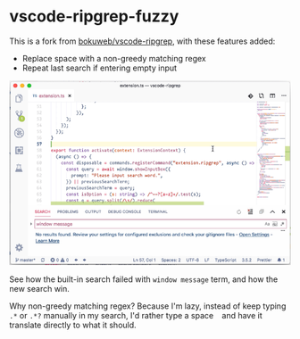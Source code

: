 # vscode-ripgrep-fuzzy

This is a fork from [bokuweb/vscode-ripgrep](https://github.com/bokuweb/vscode-ripgrep), with these features added:

- Replace space with a non-greedy matching regex
- Repeat last search if entering empty input

![](demo.gif)

See how the built-in search failed with `window message` term, and how the new search win.

Why non-greedy matching regex? Because I'm lazy, instead of keep typing `.*` or `.*?` manually in my search, I'd rather type a space ` ` and have it translate directly to what it should.